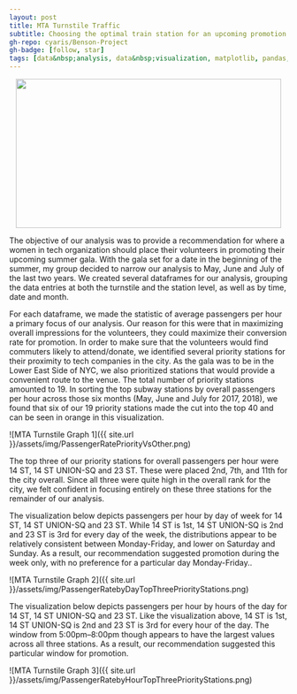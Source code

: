 ```yaml
---
layout: post
title: MTA Turnstile Traffic
subtitle: Choosing the optimal train station for an upcoming promotion.
gh-repo: cyaris/Benson-Project
gh-badge: [follow, star]
tags: [data&nbsp;analysis, data&nbsp;visualization, matplotlib, pandas, python, seaborn]
---
```


<center><img src="https://images.pond5.com/mta-nyc-subway-leaving-union-footage-084870210_prevstill.jpeg" width="480" height="270"></center>

The objective of our analysis was to provide a recommendation for where a women in tech organization should place their volunteers in promoting their upcoming summer gala. With the gala set for a date in the beginning of the summer, my group decided to narrow our analysis to May, June and July of the last two years. We created several dataframes for our analysis, grouping the data entries at both the turnstile and the station level, as well as by time, date and month.

For each dataframe, we made the statistic of average passengers per hour a primary focus of our analysis. Our reason for this were that in maximizing overall impressions for the volunteers, they could maximize their conversion rate for promotion. In order to make sure that the volunteers would find commuters likely to attend/donate, we identified several priority stations for their proximity to tech companies in the city. As the gala was to be in the Lower East Side of NYC, we also prioritized stations that would provide a convenient route to the venue. The total number of priority stations amounted to 19. In sorting the top subway stations by overall passengers per hour across those six months (May, June and July for 2017, 2018), we found that six of our 19 priority stations made the cut into the top 40 and can be seen in orange in this visualization.

![MTA Turnstile Graph 1]({{ site.url }}/assets/img/PassengerRatePriorityVsOther.png)

The top three of our priority stations for overall passengers per hour were 14 ST, 14 ST UNION-SQ and 23 ST. These were placed 2nd, 7th, and 11th for the city overall. Since all three were quite high in the overall rank for the city, we felt confident in focusing entirely on these three stations for the remainder of our analysis.

The visualization below depicts passengers per hour by day of week for 14 ST, 14 ST UNION-SQ and 23 ST. While 14 ST is 1st, 14 ST UNION-SQ is 2nd and 23 ST is 3rd for every day of the week, the distributions appear to be relatively consistent between Monday-Friday, and lower on Saturday and Sunday. As a result, our recommendation suggested promotion during the week only, with no preference for a particular day Monday-Friday..

![MTA Turnstile Graph 2]({{ site.url }}/assets/img/PassengerRatebyDayTopThreePriorityStations.png)

The visualization below depicts passengers per hour by hours of the day for 14 ST, 14 ST UNION-SQ and 23 ST. Like the visualization above, 14 ST is 1st, 14 ST UNION-SQ is 2nd and 23 ST is 3rd for every hour of the day. The window from 5:00pm–8:00pm though appears to have the largest values across all three stations. As a result, our recommendation suggested this particular window for promotion.

![MTA Turnstile Graph 3]({{ site.url }}/assets/img/PassengerRatebyHourTopThreePriorityStations.png)
